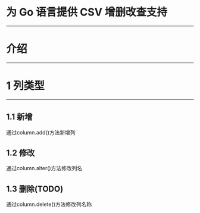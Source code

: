 # 为 Go 语言提供 CSV 增删改查支持

***
# 介绍
***

# 1 列类型
***
## 1.1 新增
通过column.add()方法新增列

## 1.2 修改
通过column.alter()方法修改列名

## 1.3 删除(TODO)
通过column.delete()方法修改列名称
